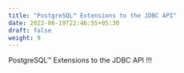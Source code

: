 ```yaml
---
title: "PostgreSQL™ Extensions to the JDBC API"
date: 2022-06-19T22:46:55+05:30
draft: false
weight: 9
---
```

PostgreSQL™ Extensions to the JDBC API !!!